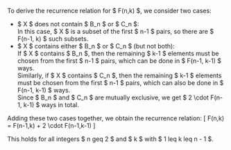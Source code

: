 To derive the recurrence relation for $ F(n,k) $, we consider two cases:

<ul>
    <li> $ X $ does not contain $ B_n $ or $ C_n $: <br/> 
    In this case, $ X $ is a subset of the first $ n-1 $ pairs, so there are $ F(n-1, k) $ such subsets.
    <li> $ X $ contains either $ B_n $ or $ C_n $ (but not both): <br/> 
    If $ X $ contains $ B_n $, then the remaining $ k-1 $ elements must be chosen from the first $ n-1 $ pairs, which can be done in $ F(n-1, k-1) $ ways. <br/> 
    Similarly, if $ X $ contains $ C_n $, then the remaining $ k-1 $ elements must be chosen from the first $ n-1 $ pairs, which can also be done in $ F(n-1, k-1) $ ways. <br/> 
    Since $ B_n $ and $ C_n $ are mutually exclusive, we get $ 2 \cdot F(n-1, k-1) $ ways in total.
</ul>

Adding these two cases together, we obtain the recurrence relation:
[
F(n,k) = F(n-1,k) + 2 \cdot F(n-1,k-1)
]

This holds for all integers $ n geq 2 $ and $ k $ with $ 1 leq k leq n - 1 $.
